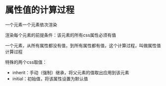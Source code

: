 # 属性值的计算过程

一个元素一个元素依次渲染

渲染每个元素的前提条件：该元素的所有css属性必须有值

一个元素，从所有属性都没有值，到所有属性都有值，这个计算过程，叫做属性值计算过程

特殊的两个css取值：
- inherit：手动（强制）继承，将父元素的值取出应用到该元素
- initial：初始值，将该属性设置为默认值 